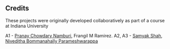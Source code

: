
## Credits

These projects were originally developed collaboratively as part of a course at Indiana University

A1 - [Pranay Chowdary Namburi](pranayn1999@gmail.com), Frangil M Ramirez.
A2, A3 - [Samyak Shah](s4samyak@gmail.com), [Niveditha Bommanahally Parameshwarappa](bpniveditha@gmail.com)
